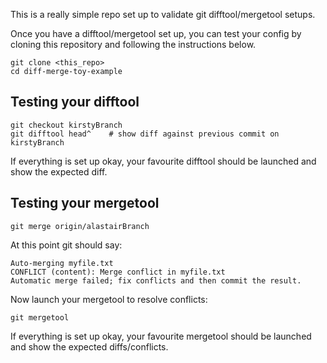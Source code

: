 This is a really simple repo set up to validate git difftool/mergetool setups.

Once you have a difftool/mergetool set up, you can test your config by cloning this repository and following the instructions below.

```
git clone <this_repo>
cd diff-merge-toy-example
```

## Testing your difftool
```
git checkout kirstyBranch
git difftool head^    # show diff against previous commit on kirstyBranch
```

If everything is set up okay, your favourite difftool should be launched and show the expected diff.

## Testing your mergetool 
```git merge origin/alastairBranch```

At this point git should say:
```
Auto-merging myfile.txt
CONFLICT (content): Merge conflict in myfile.txt
Automatic merge failed; fix conflicts and then commit the result.
```

Now launch your mergetool to resolve conflicts:
```
git mergetool 
```

If everything is set up okay, your favourite mergetool should be launched and show the expected diffs/conflicts.
